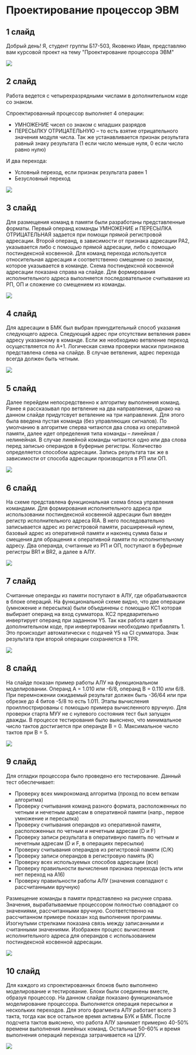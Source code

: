 # Проектирование процессор ЭВМ

## 1 слайд

Добрый день! Я, студент группы Б17-503, Яковенко Иван, представляю вам курсовой проект на тему "Проектирование процессора ЭВМ"

![](screenshots/slide_1.png)

## 2 слайд

Работа ведется с четырехразрядными числами в дополнительном коде со знаком.

Спроектированный процессор выполняет 4 операции:

- УМНОЖЕНИЕ чисел со знаком с младших разрядов
- ПЕРЕСЫЛКУ ОТРИЦАТЕЛЬНУЮ – то есть взятие отрицательного значения модуля числа. Так же устанавливается признак результата равный знаку результата (1 если число меньше нуля, 0 если число равно нулю)

И два перехода:

- Условный переход, если признак результата равен 1
- Безусловный переход

![](screenshots/slide_2.png)

## 3 слайд

Для размещения команд в памяти были разработаны представленные форматы. Первый операнд команды УМНОЖЕНИЕ и ПЕРЕСЫЛКА ОТРИЦАТЕЛЬНАЯ задается при помощи прямой регистровой адресации. Второй операнд, в зависимости от признака адресации PA2, указывается либо с помощью прямой адресации, либо с помощью постиндексной косвенной. Для команд перехода используется относительная адресация и соответственно смещение со знаком, которое указывается в команде. Схема постиндексной косвенной адресации показана справа на слайде. Для формирования исполнительного адреса выполняется последовательное считывание из РП, ОП и сложение со смещением из команды.

![](screenshots/slide_3.png)

## 4 слайд

Для адресации в БМК был выбран принудительный способ указания следующего адреса. Следующий адрес при отсутствии ветвления равен адресу указанному в команде. Если же необходимо ветвление переход осуществляется по А+1. Логическая схема проверки маски признаков представлена слева на слайде.
В случае ветвления, адрес перехода всегда должен быть четным.

![](screenshots/slide_4.png)

## 5 слайд

Далее перейдем непосредственно к алгоритму выполнения команд. Ранее я рассказывал про ветвление на два направляения, однако на данном слайде придутсвует ветвление на три направления. Для этого была введена пустая команда (без управляющих сигналов). По умолчанию в алгоритме сперва читаются два слова из оперативной памяти, далее идет определения типа команды – линейная / нелинейная. В случае линейной команды читаются одно или два слова перед записью операндов в буферные регистры. Количество определяется способом адресации. Запись результата так же в зависимости от способа адресации производится в РП или ОП.

![](screenshots/slide_5.png)

## 6 слайд

На схеме представлена функциональная схема блока управления командами. Для формирования исполнительного адреса при использовании постиндексной косвенной адресации был введен регистр исполнительного адреса RIA. В него последовательно записывается адрес из регистровой памяти, расширенный нулем, базовый адрес из оперативной памяти и наконец сумма базы и смещения для обращения к оперативной памяти по исполнительному адресу.
Два операнда, считанные из РП и ОП, поступают в буферные регистры BR1 и BR2, а далее в АЛУ.

![](screenshots/slide_6.png)

## 7 слайд

Считанные операнды из памяти поступают в АЛУ, где обрабатываются в блоке операций. На функциональной схеме видно, что две операции (умножение и пересылка) были объединены с помощью КС1 которая выбирает операнд на вход сумматора. КС2 предварительно инвертирует операнд при заданном Y5. Так как работа идет в дополнительном коде, при инвертировании необходимо прибавлять 1. Это происходит автоматически с подачей Y5 на CI сумматора. Знак результата при второй операции сохраняется в TPR.

![](screenshots/slide_7.png)

## 8 слайд

На слайде показан пример работы АЛУ на функциональном моделировании. Операнд A = 1.010 или -6/8, операнд B = 0.110 или 6/8. При перемножении ожидаемый результат должен быть -36/64 или при обрезке до 4 битов -5/8 то есть 1.011. Этапы вычисления проиллюстрированы с помощью примера вычисленного вручную. Для проверки старта МУУ не с нулевого состояния тест был запущен дважды.
В процессе тестирования было выяснено, что минимальное число тактов достигается при операнде B = 0. Максимальное число тактов при B = 5.

![](screenshots/slide_8.png)

## 9 слайд

Для отладки процессора было проведено его тестирование. Данный тест обеспечивает:

- Проверку всех микрокоманд алгоритма (проход по всем веткам алгоритма)
- Проверку считывания команд разного формата, расположенных по четным и нечетным адресам в оперативной памяти (напр., первое умножение и пересылка)
- Проверку считывания операндов из оперативной памяти, расположенных по четным и нечетным адресам (D и F)
- Проверку записи результата в оперативную память по четным и нечетным адресам (D и F, в операциях пересылки)
- Проверку считывания операндов из регистровой памяти (C/K)
- Проверку записи операндов в регистровую память (K)
- Проверку всех используемых способов адресации (все)
- Проверку правильности вычисления признака перехода (есть или нет переход на А16)
- Проверку правильности работы АЛУ (значения совпадают с рассчитанными вручную)

Размещение команды в памяти представлено на рисунке справа.
Значения, вырабатываемые процессором полностью совпадают со значениями, рассчитанными вручную.
Соответственно на рассчитанном примере показан ход выполнения программы. Изогнутыми стрелками показана связь между записанными и считанными значениями. Изображен процесс вычисления исполнительного адреса для операндов с использованием постиндексной косвенной адресации.

![](screenshots/slide_9.png)

## 10 слайд

Для каждого из спроектированных блоков было выполнено моделирование и тестирование. Блоки были соединены вместе, образуя процессор. На данном слайде показано функциональное моделирование процессора. Выполняется операция пересылки и нескольких переходов. Для этого фрагмента АЛУ работает всего 3 такта, тогда как все остальное время активны БУК и БМК. После подсчета тактов выяснено, что работа АЛУ занимает примерно 40-50% времени выполнения линейных команд. Остальные 50-60% и время выполнения операций перехода затрачивается на ЦУУ.

![](screenshots/slide_10.png)
